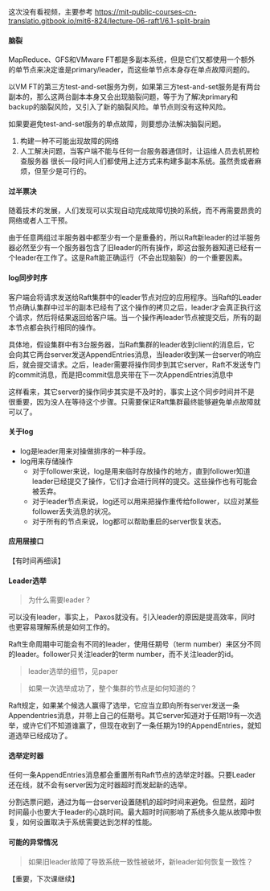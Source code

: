 这次没有看视频，主要参考 https://mit-public-courses-cn-translatio.gitbook.io/mit6-824/lecture-06-raft1/6.1-split-brain

#### 脑裂

MapReduce、GFS和VMware FT都是多副本系统，但是它们又都使用一个额外的单节点来决定谁是primary/leader，而这些单节点本身存在单点故障问题的。

以VM FT的第三方test-and-set服务为例，如果第三方test-and-set服务是有两台副本的，那么这两台副本本身又会出现脑裂问题，等于为了解决primary和backup的脑裂风险，又引入了新的脑裂风险。单节点则没有这种风险。

如果要避免test-and-set服务的单点故障，则要想办法解决脑裂问题。
1. 构建一种不可能出现故障的网络
2. 人工解决问题，当客户端不能与任何一台服务器通信时，让运维人员去机房检查服务器
很长一段时间人们都使用上述方式来构建多副本系统。虽然贵或者麻烦，但至少是可行的。

#### 过半票决

随着技术的发展，人们发现可以实现自动完成故障切换的系统，而不再需要昂贵的网络或者人工干预。

由于任意两组过半服务器中都至少有一个是重叠的，所以Raft新leader的过半服务器必然至少有一个服务器包含了旧leader的所有操作，即这台服务器知道已经有一个leader在工作了。这是Raft能正确运行（不会出现脑裂）的一个重要因素。

#### log同步时序

客户端会将请求发送给Raft集群中的leader节点对应的应用程序。当Raft的Leader节点确认集群中过半的副本已经有了这个操作的拷贝之后，leader才会真正执行这个请求，然后将结果返回给客户端。当一个操作再leader节点被提交后，所有的副本节点都会执行相同的操作。

具体地，假设集群中有3台服务器，当Raft集群的leader收到client的消息后，它会向其它两台server发送AppendEntries消息，当leader收到某一台server的响应后，就会提交请求。之后，leader需要将操作同步到其它server，Raft不发送专门的commit消息，而是把commit信息夹带在下一次AppendEntries消息中

这样看来，其它server的操作同步其实是不及时的，事实上这个同步时间并不是很重要，因为没人在等待这个步骤。只需要保证Raft集群最终能够避免单点故障就可以了。

#### 关于log

- log是leader用来对操做排序的一种手段。
- log用来存储操作
  - 对于follower来说，log是用来临时存放操作的地方，直到follower知道leader已经提交了操作，它们才会进行同样的提交。这些操作也有可能会被丢弃。
  - 对于leader节点来说，log还可以用来把操作重传给follower，以应对某些follower丢失消息的状况。
  - 对于所有的节点来说，log都可以帮助重启的server恢复状态。

#### 应用层接口

【有时间再细读】

#### Leader选举

> 为什么需要leader？

可以没有leader，事实上， Paxos就没有。引入leader的原因是提高效率，同时也更容易理解系统是如何工作的。

Raft生命周期中可能会有不同的leader，使用任期号（term number）来区分不同的leader。follower只关注leader的term number，而不关注leader的id。

> leader选举的细节，见paper

> 如果一次选举成功了，整个集群的节点是如何知道的？

Raft规定，如果某个候选人赢得了选举，它应当立即向所有server发送一条Appendentries消息，并带上自己的任期号。其它server知道对于任期19有一次选举，或许它们不知道谁赢了，但现在收到了一条任期为19的AppendEntries，就知道选举已经成功了。

#### 选举定时器

任何一条AppendEntries消息都会重置所有Raft节点的选举定时器。只要Leader还在线，就不会有server因为定时器超时而发起新的选举。

分割选票问题，通过为每一台server设置随机的超时时间来避免。但显然，超时时间最小也要大于leader的心跳时间。最大超时时间影响了系统多久能从故障中恢复，如何设置取决于系统需要达到怎样的性能。

#### 可能的异常情况

> 如果旧leader故障了导致系统一致性被破坏，新leader如何恢复一致性？

【重要，下次课继续】



